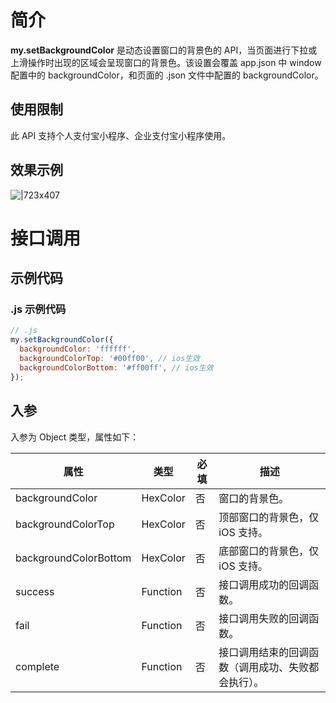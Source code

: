 # 简介

**my.setBackgroundColor** 是动态设置窗口的背景色的 API，当页面进行下拉或上滑操作时出现的区域会呈现窗口的背景色。该设置会覆盖 app.json 中 window 配置中的 backgroundColor，和页面的 .json 文件中配置的 backgroundColor。

## 使用限制

此 API 支持个人支付宝小程序、企业支付宝小程序使用。

## 效果示例

![|723x407](https://gw.alipayobjects.com/zos/skylark-tools/public/files/0dcb3f8acde186bb18ebd5013ad2c4a8.png#align=left&display=inline&height=720&margin=%5Bobject%20Object%5D&originHeight=720&originWidth=1280&status=done&style=none&width=1280)

# 接口调用

## 示例代码

### .js 示例代码

```javascript
// .js
my.setBackgroundColor({
  backgroundColor: 'ffffff',
  backgroundColorTop: '#00ff00', // ios生效
  backgroundColorBottom: '#ff00ff', // ios生效
});
```

## 入参

入参为 Object 类型，属性如下：

| **属性** | **类型** | **必填** | **描述** |
| --- | --- | --- | --- |
| backgroundColor | HexColor | 否 | 窗口的背景色。 |
| backgroundColorTop | HexColor | 否 | 顶部窗口的背景色，仅 iOS 支持。 |
| backgroundColorBottom | HexColor | 否 | 底部窗口的背景色，仅 iOS 支持。 |
| success | Function | 否 | 接口调用成功的回调函数。 |
| fail | Function | 否 | 接口调用失败的回调函数。 |
| complete | Function | 否 | 接口调用结束的回调函数（调用成功、失败都会执行）。 |
